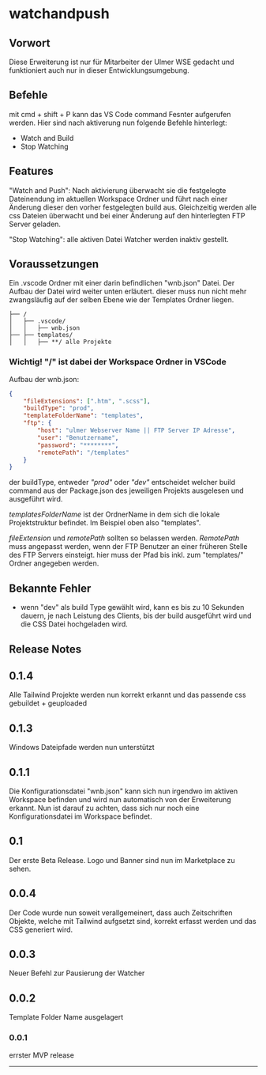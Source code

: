 # watchandpush

## Vorwort

Diese Erweiterung ist nur für Mitarbeiter der Ulmer WSE gedacht und funktioniert auch nur in dieser Entwicklungsumgebung.

## Befehle

mit cmd + shift + P kann das VS Code command Fesnter aufgerufen werden. Hier sind nach aktiverung nun folgende Befehle hinterlegt:

-   Watch and Build
-   Stop Watching

## Features

"Watch and Push": Nach aktivierung überwacht sie die festgelegte Dateinendung im aktuellen Workspace Ordner und führt nach einer Änderung dieser den vorher festgelegten build aus. Gleichzeitig werden alle css Dateien überwacht und bei einer Änderung auf den hinterlegten FTP Server geladen.

"Stop Watching": alle aktiven Datei Watcher werden inaktiv gestellt.

## Voraussetzungen

Ein .vscode Ordner mit einer darin befindlichen "wnb.json" Datei. Der Aufbau der Datei wird weiter unten erläutert.
dieser muss nun nicht mehr zwangsläufig auf der selben Ebene wie der Templates Ordner liegen.

```
├── /
│   ├── .vscode/
│   │   ├── wnb.json
├── ├── templates/
│   │   ├── **/ alle Projekte
```

### Wichtig! "\/" ist dabei der Workspace Ordner in VSCode

Aufbau der wnb.json:

```json
{
	"fileExtensions": [".htm", ".scss"],
    "buildType": "prod",
    "templateFolderName": "templates",
	"ftp": {
		"host": "ulmer Webserver Name || FTP Server IP Adresse",
		"user": "Benutzername",
		"password": "********",
		"remotePath": "/templates"
	}
}
```

der buildType, entweder _"prod"_ oder _"dev"_ entscheidet welcher build command aus der Package.json des jeweiligen Projekts ausgelesen und ausgeführt wird.

_templatesFolderName_ ist der OrdnerName in dem sich die lokale Projektstruktur befindet. Im Beispiel oben also "templates".

_fileExtension_ und _remotePath_ sollten so belassen werden.
_RemotePath_ muss angepasst werden, wenn der FTP Benutzer an einer früheren Stelle des FTP Servers einsteigt. hier muss der Pfad bis inkl. zum "templates/" Ordner angegeben werden.

## Bekannte Fehler

-   wenn "dev" als build Type gewählt wird, kann es bis zu 10 Sekunden dauern, je nach Leistung des Clients, bis der build ausgeführt wird und die CSS Datei hochgeladen wird.

## Release Notes

## 0.1.4

Alle Tailwind Projekte werden nun korrekt erkannt und das passende css gebuildet + geuploaded

## 0.1.3

Windows Dateipfade werden nun unterstützt

## 0.1.1

Die Konfigurationsdatei "wnb.json" kann sich nun irgendwo im aktiven Workspace befinden und wird nun automatisch von der Erweiterung erkannt. Nun ist darauf zu achten, dass sich nur noch eine Konfigurationsdatei im Workspace befindet.

## 0.1

Der erste Beta Release. Logo und Banner sind nun im Marketplace zu sehen.

## 0.0.4

Der Code wurde nun soweit verallgemeinert, dass auch Zeitschriften Objekte, welche mit Tailwind aufgsetzt sind, korrekt erfasst werden und das CSS generiert wird.

## 0.0.3

Neuer Befehl zur Pausierung der Watcher

## 0.0.2

Template Folder Name ausgelagert

### 0.0.1

errster MVP release

---
